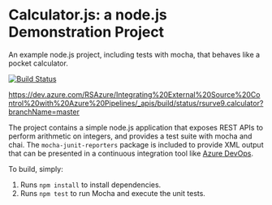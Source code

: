Calculator.js: a node.js Demonstration Project
==============================================
An example node.js project, including tests with mocha, that behaves like
a pocket calculator.

[![Build Status](https://dev.azure.com/RSAzure/Integrating%20External%20Source%20Control%20with%20Azure%20Pipelines/_apis/build/status/rsurve9.calculator?branchName=master)](https://dev.azure.com/RSAzure/Integrating%20External%20Source%20Control%20with%20Azure%20Pipelines/_build/latest?definitionId=6&branchName=master)

https://dev.azure.com/RSAzure/Integrating%20External%20Source%20Control%20with%20Azure%20Pipelines/_apis/build/status/rsurve9.calculator?branchName=master

The project contains a simple node.js application that exposes REST APIs
to perform arithmetic on integers, and provides a test suite with mocha
and chai.  The `mocha-junit-reporters` package is included to provide XML
output that can be presented in a continuous integration tool like
[Azure DevOps](https://azure.com/devops).

To build, simply:

1. Runs `npm install` to install dependencies.
2. Runs `npm test` to run Mocha and execute the unit tests.

